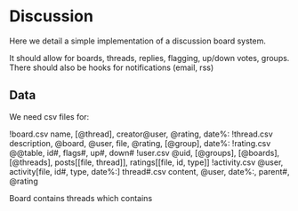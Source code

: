 # Discussion

Here we detail a simple implementation of a discussion board system. 

It should allow for boards, threads, replies, flagging, up/down votes, groups. There
should also be hooks for notifications (email, rss)

## Data

We need csv files for: 


!board.csv  name, [@thread], creator@user, @rating, date%:
!thread.csv description, @board, @user, file, @rating, [@group], date%:
!rating.csv @@table, id#, flags#, up#, down#
!user.csv @uid, [@groups], [@boards], [@threads], posts[[file, thread]], ratings[[file, id, type]]
!activity.csv @user, activity[file, id#, type, date%:]
thread#.csv content, @user, date%:, parent#, @rating


Board contains threads which contains 

